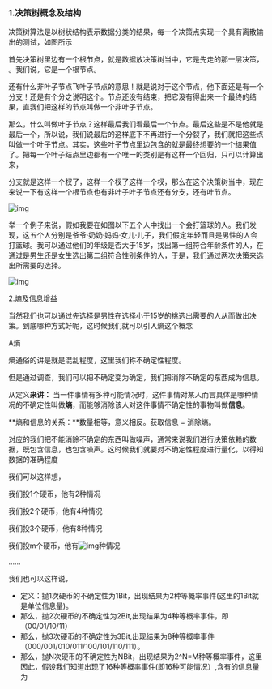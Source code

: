 ### 1.决策树概念及结构

决策树算法是以树状结构表示数据分类的结果，每一个决策点实现一个具有离散输出的测试，如图所示

首先决策树里边有一个根节点，就是数据放决策树当中，它是先走的那一层决策， 。我们说，它是一个根节点。

还有什么非叶子节点飞叶子节点的意思！就是说对于这个节点，他下面还是有一个分支！还是有个分之说明这个。节点还没有结束，把它没有得出来一个最终的结果，直我们把这样的节点叫做一个非叶子节点。

那么，什么叫做叶子节点？这样最后我们看最后一个节点。最后这些是不是他就是最后一个，所以说，我们说最后的这样底下不再进行一个分裂了，我们就把这些点叫做一个叶子节点。其实，这些叶子节点里边包含的就是最终想要的一个结果值了。把每一个叶子结点里边都有一个唯一的类别是有这样一个回归，只可以计算出来，

分支就是这样一个杈了，这样一个杈了这样一个杈，那么在这个决策树当中，现在来说一下有这样一个根节点也有非叶子叶子节点还有分支，还有叶节点。

 

![img](file:///C:/Users/崔红涛/AppData/Local/Temp/msohtmlclip1/01/clip_image002.jpg)

举一个例子来说，假如我要在如图以下五个人中找出一个会打篮球的人。我们发现，这五个人分别是爷爷·奶奶·妈妈·女儿·儿子，我们假定年轻而且是男性的人会打篮球。我可以通过他们的年级是否大于15岁，找出第一组符合年龄条件的人，在通过是男生还是女生选出第二组符合性别条件的人，于是，我们通过两次决策来选出所需要的选择。

![img](file:///C:/Users/崔红涛/AppData/Local/Temp/msohtmlclip1/01/clip_image004.jpg)

2.熵及信息增益

当然我们也可以通过先选择是男性在选择小于15岁的挑选出需要的人从而做出决策。到底哪种方式好呢，这时候我们就可以引入熵这个概念

A熵

熵通俗的讲是就是混乱程度，这里我们称不确定性程度。

但是通过调查，我们可以把不确定变为确定，我们把消除不确定的东西成为信息。

从定义**来讲：** 当一件事情有多种可能情况时，这件事情对某人而言具体是哪种情况的不确定性叫做**熵**，而能够消除该人对这件事情不确定性的事物叫做**信息**。

 

**熵和信息的关系：**数量相等，意义相反。获取信息 = 消除熵。

 

对应的我们把不能消除不确定的东西叫做噪声，通常来说我们进行决策依赖的数据，既包含信息，也包含噪声。这时候我们就要对不确定性程度进行量化，以得知数据的准确程度

我们可以这样想，

我们投1个硬币，他有2种情况

我们投2个硬币，他有4种情况

我们投3个硬币，他有8种情况

我们投m个硬币，他有![img](file:///C:/Users/崔红涛/AppData/Local/Temp/msohtmlclip1/01/clip_image006.png)种情况

……

我们也可以这样说，

- 定义：抛1次硬币的不确定性为1Bit，出现结果为2种等概率事件(这里的1Bit就是单位信息量)。
- 那么，抛2次硬币的不确定性为2Bit,出现结果为4种等概率事件，即（00/01/10/11）
- 那么，抛3次硬币的不确定性为3Bit,出现结果为8种等概率事件（000/001/010/011/100/101/110/111）。
- 那么，抛N次硬币的不确定性为NBit，出现结果为2^N=M种等概率事件，这里 因此，假设我们知道出现了16种等概率事件(即16种可能情况）,含有的信息量为     